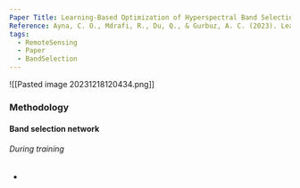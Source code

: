```yaml
---
Paper Title: Learning-Based Optimization of Hyperspectral Band Selection for Classification
Reference: Ayna, C. O., Mdrafi, R., Du, Q., & Gurbuz, A. C. (2023). Learning-Based Optimization of Hyperspectral Band Selection for Classification. Remote Sensing, 15(18), 4460. https://doi.org/10.3390/rs15184460
tags:
  - RemoteSensing
  - Paper
  - BandSelection
---
```

![[Pasted image 20231218120434.png]]
### Methodology
#### Band selection network
###### During training
- 